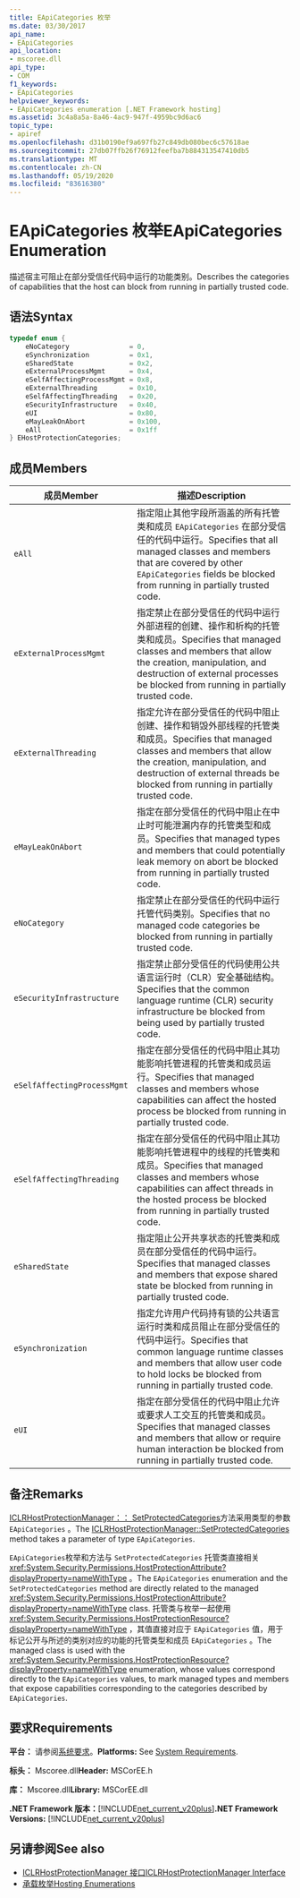 ```yaml
---
title: EApiCategories 枚举
ms.date: 03/30/2017
api_name:
- EApiCategories
api_location:
- mscoree.dll
api_type:
- COM
f1_keywords:
- EApiCategories
helpviewer_keywords:
- EApiCategories enumeration [.NET Framework hosting]
ms.assetid: 3c4a8a5a-8a46-4ac9-947f-4959bc9d6ac6
topic_type:
- apiref
ms.openlocfilehash: d31b0190ef9a697fb27c849db080bec6c57618ae
ms.sourcegitcommit: 27db07ffb26f76912feefba7b884313547410db5
ms.translationtype: MT
ms.contentlocale: zh-CN
ms.lasthandoff: 05/19/2020
ms.locfileid: "83616380"
---
```

# <a name="eapicategories-enumeration"></a><span data-ttu-id="f234c-102">EApiCategories 枚举</span><span class="sxs-lookup"><span data-stu-id="f234c-102">EApiCategories Enumeration</span></span>
<span data-ttu-id="f234c-103">描述宿主可阻止在部分受信任代码中运行的功能类别。</span><span class="sxs-lookup"><span data-stu-id="f234c-103">Describes the categories of capabilities that the host can block from running in partially trusted code.</span></span>  
  
## <a name="syntax"></a><span data-ttu-id="f234c-104">语法</span><span class="sxs-lookup"><span data-stu-id="f234c-104">Syntax</span></span>  
  
```cpp  
typedef enum {  
    eNoCategory               = 0,  
    eSynchronization          = 0x1,  
    eSharedState              = 0x2,  
    eExternalProcessMgmt      = 0x4,  
    eSelfAffectingProcessMgmt = 0x8,  
    eExternalThreading        = 0x10,  
    eSelfAffectingThreading   = 0x20,  
    eSecurityInfrastructure   = 0x40,  
    eUI                       = 0x80,  
    eMayLeakOnAbort           = 0x100,  
    eAll                      = 0x1ff  
} EHostProtectionCategories;  
```  
  
## <a name="members"></a><span data-ttu-id="f234c-105">成员</span><span class="sxs-lookup"><span data-stu-id="f234c-105">Members</span></span>  
  
|<span data-ttu-id="f234c-106">成员</span><span class="sxs-lookup"><span data-stu-id="f234c-106">Member</span></span>|<span data-ttu-id="f234c-107">描述</span><span class="sxs-lookup"><span data-stu-id="f234c-107">Description</span></span>|  
|------------|-----------------|  
|`eAll`|<span data-ttu-id="f234c-108">指定阻止其他字段所涵盖的所有托管类和成员 `EApiCategories` 在部分受信任的代码中运行。</span><span class="sxs-lookup"><span data-stu-id="f234c-108">Specifies that all managed classes and members that are covered by other `EApiCategories` fields be blocked from running in partially trusted code.</span></span>|  
|`eExternalProcessMgmt`|<span data-ttu-id="f234c-109">指定禁止在部分受信任的代码中运行外部进程的创建、操作和析构的托管类和成员。</span><span class="sxs-lookup"><span data-stu-id="f234c-109">Specifies that managed classes and members that allow the creation, manipulation, and destruction of external processes be blocked from running in partially trusted code.</span></span>|  
|`eExternalThreading`|<span data-ttu-id="f234c-110">指定允许在部分受信任的代码中阻止创建、操作和销毁外部线程的托管类和成员。</span><span class="sxs-lookup"><span data-stu-id="f234c-110">Specifies that managed classes and members that allow the creation, manipulation, and destruction of external threads be blocked from running in partially trusted code.</span></span>|  
|`eMayLeakOnAbort`|<span data-ttu-id="f234c-111">指定在部分受信任的代码中阻止在中止时可能泄漏内存的托管类型和成员。</span><span class="sxs-lookup"><span data-stu-id="f234c-111">Specifies that managed types and members that could potentially leak memory on abort be blocked from running in partially trusted code.</span></span>|  
|`eNoCategory`|<span data-ttu-id="f234c-112">指定禁止在部分受信任的代码中运行托管代码类别。</span><span class="sxs-lookup"><span data-stu-id="f234c-112">Specifies that no managed code categories be blocked from running in partially trusted code.</span></span>|  
|`eSecurityInfrastructure`|<span data-ttu-id="f234c-113">指定禁止部分受信任的代码使用公共语言运行时（CLR）安全基础结构。</span><span class="sxs-lookup"><span data-stu-id="f234c-113">Specifies that the common language runtime (CLR) security infrastructure be blocked from being used by partially trusted code.</span></span>|  
|`eSelfAffectingProcessMgmt`|<span data-ttu-id="f234c-114">指定在部分受信任的代码中阻止其功能影响托管进程的托管类和成员运行。</span><span class="sxs-lookup"><span data-stu-id="f234c-114">Specifies that managed classes and members whose capabilities can affect the hosted process be blocked from running in partially trusted code.</span></span>|  
|`eSelfAffectingThreading`|<span data-ttu-id="f234c-115">指定在部分受信任的代码中阻止其功能影响托管进程中的线程的托管类和成员。</span><span class="sxs-lookup"><span data-stu-id="f234c-115">Specifies that managed classes and members whose capabilities can affect threads in the hosted process be blocked from running in partially trusted code.</span></span>|  
|`eSharedState`|<span data-ttu-id="f234c-116">指定阻止公开共享状态的托管类和成员在部分受信任的代码中运行。</span><span class="sxs-lookup"><span data-stu-id="f234c-116">Specifies that managed classes and members that expose shared state be blocked from running in partially trusted code.</span></span>|  
|`eSynchronization`|<span data-ttu-id="f234c-117">指定允许用户代码持有锁的公共语言运行时类和成员阻止在部分受信任的代码中运行。</span><span class="sxs-lookup"><span data-stu-id="f234c-117">Specifies that common language runtime classes and members that allow user code to hold locks be blocked from running in partially trusted code.</span></span>|  
|`eUI`|<span data-ttu-id="f234c-118">指定在部分受信任的代码中阻止允许或要求人工交互的托管类和成员。</span><span class="sxs-lookup"><span data-stu-id="f234c-118">Specifies that managed classes and members that allow or require human interaction be blocked from running in partially trusted code.</span></span>|  
  
## <a name="remarks"></a><span data-ttu-id="f234c-119">备注</span><span class="sxs-lookup"><span data-stu-id="f234c-119">Remarks</span></span>  
 <span data-ttu-id="f234c-120">[ICLRHostProtectionManager：： SetProtectedCategories](iclrhostprotectionmanager-setprotectedcategories-method.md)方法采用类型的参数 `EApiCategories` 。</span><span class="sxs-lookup"><span data-stu-id="f234c-120">The [ICLRHostProtectionManager::SetProtectedCategories](iclrhostprotectionmanager-setprotectedcategories-method.md) method takes a parameter of type `EApiCategories`.</span></span>  
  
 <span data-ttu-id="f234c-121">`EApiCategories`枚举和方法与 `SetProtectedCategories` 托管类直接相关 <xref:System.Security.Permissions.HostProtectionAttribute?displayProperty=nameWithType> 。</span><span class="sxs-lookup"><span data-stu-id="f234c-121">The `EApiCategories` enumeration and the `SetProtectedCategories` method are directly related to the managed <xref:System.Security.Permissions.HostProtectionAttribute?displayProperty=nameWithType> class.</span></span> <span data-ttu-id="f234c-122">托管类与枚举一起使用 <xref:System.Security.Permissions.HostProtectionResource?displayProperty=nameWithType> ，其值直接对应于 `EApiCategories` 值，用于标记公开与所述的类别对应的功能的托管类型和成员 `EApiCategories` 。</span><span class="sxs-lookup"><span data-stu-id="f234c-122">The managed class is used with the <xref:System.Security.Permissions.HostProtectionResource?displayProperty=nameWithType> enumeration, whose values correspond directly to the `EApiCategories` values, to mark managed types and members that expose capabilities corresponding to the categories described by `EApiCategories`.</span></span>  
  
## <a name="requirements"></a><span data-ttu-id="f234c-123">要求</span><span class="sxs-lookup"><span data-stu-id="f234c-123">Requirements</span></span>  
 <span data-ttu-id="f234c-124">**平台：** 请参阅[系统要求](../../get-started/system-requirements.md)。</span><span class="sxs-lookup"><span data-stu-id="f234c-124">**Platforms:** See [System Requirements](../../get-started/system-requirements.md).</span></span>  
  
 <span data-ttu-id="f234c-125">**标头：** Mscoree.dll</span><span class="sxs-lookup"><span data-stu-id="f234c-125">**Header:** MSCorEE.h</span></span>  
  
 <span data-ttu-id="f234c-126">**库：** Mscoree.dll</span><span class="sxs-lookup"><span data-stu-id="f234c-126">**Library:** MSCorEE.dll</span></span>  
  
 <span data-ttu-id="f234c-127">**.NET Framework 版本：**[!INCLUDE[net_current_v20plus](../../../../includes/net-current-v20plus-md.md)]</span><span class="sxs-lookup"><span data-stu-id="f234c-127">**.NET Framework Versions:** [!INCLUDE[net_current_v20plus](../../../../includes/net-current-v20plus-md.md)]</span></span>  
  
## <a name="see-also"></a><span data-ttu-id="f234c-128">另请参阅</span><span class="sxs-lookup"><span data-stu-id="f234c-128">See also</span></span>

- [<span data-ttu-id="f234c-129">ICLRHostProtectionManager 接口</span><span class="sxs-lookup"><span data-stu-id="f234c-129">ICLRHostProtectionManager Interface</span></span>](iclrhostprotectionmanager-interface.md)
- [<span data-ttu-id="f234c-130">承载枚举</span><span class="sxs-lookup"><span data-stu-id="f234c-130">Hosting Enumerations</span></span>](hosting-enumerations.md)

